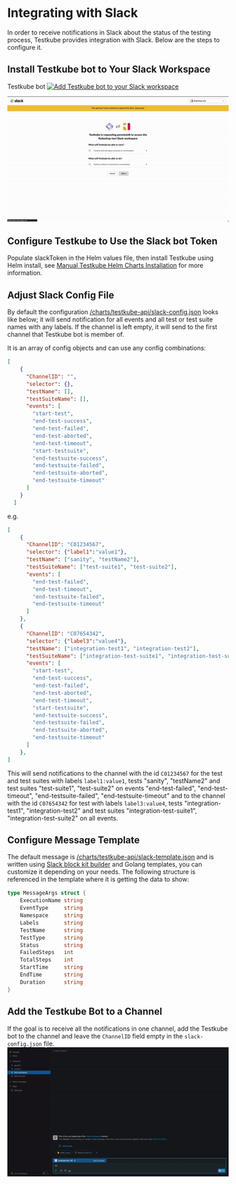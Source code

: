 # Integrating with Slack

In order to receive notifications in Slack about the status of the testing process, Testkube provides integration with Slack. Below are the steps to configure it.

## **Install Testkube bot to Your Slack Workspace**

Testkube bot
<a href="https://slack.com/oauth/v2/authorize?client_id=1943550956369.3416932538629&scope=chat:write,chat:write.public,groups:read,channels:read&user_scope="><img alt="Add Testkube bot to your Slack workspace" height="40" width="139" src="https://platform.slack-edge.com/img/add_to_slack.png" srcSet="https://platform.slack-edge.com/img/add_to_slack.png 1x, https://platform.slack-edge.com/img/add_to_slack@2x.png 2x" /></a>

![img.gif](../img/add-testkube-bot-to-workspace.gif)

## **Configure Testkube to Use the Slack bot Token**

Populate slackToken in the Helm values file, then install Testkube using Helm install, see [Manual Testkube Helm Charts Installation](../reference/installation.md) for more information.

## **Adjust Slack Config File**

By default the configuration [/charts/testkube-api/slack-config.json](https://github.com/kubeshop/helm-charts/blob/704c71fa3b8f0138f983ea9a2fa598ecbe3868ae/charts/testkube-api/slack-config.json) looks like below; it will send notification for all events and all test or test suite names with any labels.
If the channel is left empty, it will send to the first channel that Testkube bot is member of.

It is an array of config objects and can use any config combinations:
```json
[
    {
      "ChannelID": "",
      "selector": {},
      "testName": [],
      "testSuiteName": [],
      "events": [
        "start-test",
        "end-test-success",
        "end-test-failed",
        "end-test-aborted",
        "end-test-timeout",
        "start-testsuite",
        "end-testsuite-success",
        "end-testsuite-failed",
        "end-testsuite-aborted",
        "end-testsuite-timeout"
      ]
    }
  ]
```
e.g.

```json
[
    {
      "ChannelID": "C01234567",
      "selector": {"label1":"value1"},
      "testName": ["sanity", "testName2"],
      "testSuiteName": ["test-suite1", "test-suite2"],
      "events": [
        "end-test-failed",
        "end-test-timeout",
        "end-testsuite-failed",
        "end-testsuite-timeout"
      ]
    },
    {
      "ChannelID": "C07654342",
      "selector": {"label3":"value4"},
      "testName": ["integration-test1", "integration-test2"],
      "testSuiteName": ["integration-test-suite1", "integration-test-suite2"],
      "events": [
        "start-test",
        "end-test-success",
        "end-test-failed",
        "end-test-aborted",
        "end-test-timeout",
        "start-testsuite",
        "end-testsuite-success",
        "end-testsuite-failed",
        "end-testsuite-aborted",
        "end-testsuite-timeout"
      ]
    },
]
```

This will send notifications to the channel with the id `C01234567` for the test and test suites with labels `label1:value1`, tests "sanity", "testName2" and test suites "test-suite1", "test-suite2" on events "end-test-failed", "end-test-timeout", "end-testsuite-failed", "end-testsuite-timeout" and to the channel with the id `C07654342` for test with labels `label3:value4`, tests "integration-test1", "integration-test2" and test suites "integration-test-suite1", "integration-test-suite2" on all events.

## **Configure Message Template**

The default message is [/charts/testkube-api/slack-template.json](https://github.com/kubeshop/helm-charts/blob/311ff9f6fc38dfb5196b91a6f63ee7d3f59f7f4b/charts/testkube-api/slack-template.json) and is written using [Slack block kit builder](https://app.slack.com/block-kit-builder) and Golang templates, you can customize it depending on your needs. The following structure is referenced in the template where it is getting the data to show:

```go
type MessageArgs struct {
	ExecutionName string
	EventType     string
	Namespace     string
	Labels        string
	TestName      string
	TestType      string
	Status        string
	FailedSteps   int
	TotalSteps    int
	StartTime     string
	EndTime       string
	Duration      string
}
```

## **Add the Testkube Bot to a Channel**

If the goal is to receive all the notifications in one channel, add the Testkube bot to the channel and leave the `ChannelID` field empty in the `slack-config.json` file.
![img.gif](../img/add-testkube-bot-to-channel.gif)